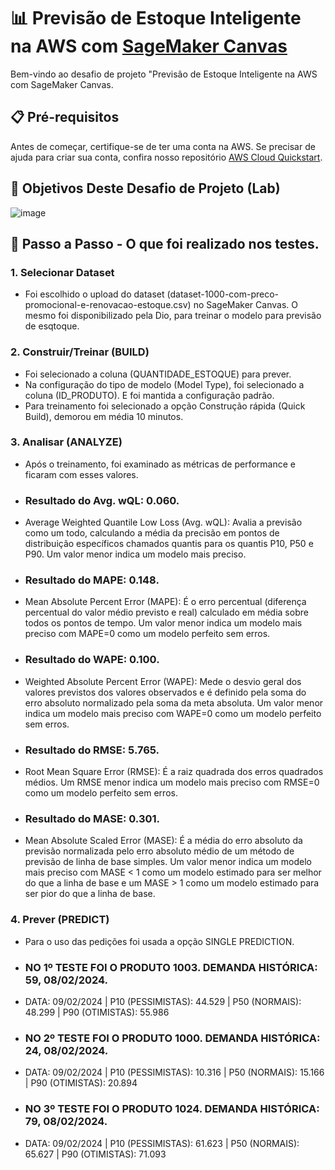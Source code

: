 # 📊 Previsão de Estoque Inteligente na AWS com [SageMaker Canvas](https://aws.amazon.com/pt/sagemaker/canvas/)

Bem-vindo ao desafio de projeto "Previsão de Estoque Inteligente na AWS com SageMaker Canvas.

## 📋 Pré-requisitos

Antes de começar, certifique-se de ter uma conta na AWS. Se precisar de ajuda para criar sua conta, confira nosso repositório [AWS Cloud Quickstart](https://github.com/digitalinnovationone/aws-cloud-quickstart).

## 🎯 Objetivos Deste Desafio de Projeto (Lab)

![image](https://github.com/digitalinnovationone/lab-aws-sagemaker-canvas-estoque/assets/730492/72f5c21f-5562-491e-aa42-2885a3184650)

## 🚀 Passo a Passo - O que foi realizado nos testes.

### 1. Selecionar Dataset

-   Foi escolhido o upload do dataset (dataset-1000-com-preco-promocional-e-renovacao-estoque.csv) no SageMaker Canvas. O mesmo foi disponibilizado pela Dio, para treinar o modelo para previsão de esqtoque.

### 2. Construir/Treinar (BUILD)

-   Foi selecionado a coluna (QUANTIDADE_ESTOQUE) para prever.
-   Na configuração do tipo de modelo (Model Type), foi selecionado a coluna (ID_PRODUTO). E foi mantida a configuração padrão.
-   Para treinamento foi selecionado a opção Construção rápida (Quick Build), demorou em média 10 minutos.

### 3. Analisar (ANALYZE)

-   Após o treinamento, foi examinado as métricas de performance e ficaram com esses valores.
-   ### Resultado do Avg. wQL: 0.060.
-   Average Weighted Quantile Low Loss (Avg. wQL): Avalia a previsão como um todo, calculando a média da precisão em pontos de distribuição específicos chamados quantis para os quantis P10, P50 e P90. Um          valor menor indica um modelo mais preciso.
-   ### Resultado do MAPE: 0.148.
-   Mean Absolute Percent Error (MAPE): É o erro percentual (diferença percentual do valor médio previsto e real) calculado em média sobre todos os pontos de tempo. Um valor menor indica um modelo mais            preciso com MAPE=0 como um modelo perfeito sem erros.
-   ### Resultado do WAPE: 0.100.
-   Weighted Absolute Percent Error (WAPE): Mede o desvio geral dos valores previstos dos valores observados e é definido pela soma do erro absoluto normalizado pela soma da meta absoluta. Um valor menor          indica um modelo mais preciso com WAPE=0 como um modelo perfeito sem erros.
-   ### Resultado do RMSE: 5.765.
-   Root Mean Square Error (RMSE): É a raiz quadrada dos erros quadrados médios. Um RMSE menor indica um modelo mais preciso com RMSE=0 como um modelo perfeito sem erros.
-   ### Resultado do MASE: 0.301.
-   Mean Absolute Scaled Error (MASE): É a média do erro absoluto da previsão normalizada pelo erro absoluto médio de um método de previsão de linha de base simples. Um valor menor indica um modelo mais           preciso com MASE < 1 como um modelo estimado para ser melhor do que a linha de base e um MASE > 1 como um modelo estimado para ser pior do que a linha de base.

### 4. Prever (PREDICT)

-   Para o uso das pedições foi usada a opção SINGLE PREDICTION.
-   ### NO 1º TESTE FOI O PRODUTO 1003. DEMANDA HISTÓRICA: 59, 08/02/2024.
-   DATA: 09/02/2024 | P10 (PESSIMISTAS): 44.529 | P50 (NORMAIS): 48.299 | P90 (OTIMISTAS): 55.986 
-   ### NO 2º TESTE FOI O PRODUTO 1000. DEMANDA HISTÓRICA: 24, 08/02/2024.
-   DATA: 09/02/2024 | P10 (PESSIMISTAS): 10.316 | P50 (NORMAIS): 15.166 | P90 (OTIMISTAS): 20.894
-   ### NO 3º TESTE FOI O PRODUTO 1024. DEMANDA HISTÓRICA: 79, 08/02/2024.
-   DATA: 09/02/2024 | P10 (PESSIMISTAS): 61.623 | P50 (NORMAIS): 65.627 | P90 (OTIMISTAS): 71.093
